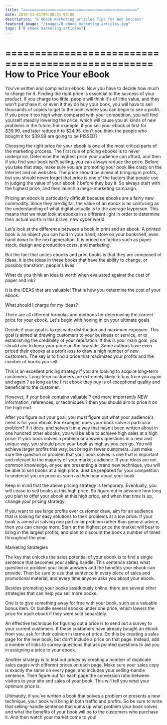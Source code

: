 ```yaml
---
title: "==================================================="
date: 2019-11-01T09:08:31-08:00
description: "8 ebook marketing articles Tips for Web Success"
featured_image: "/images/8 ebook marketing articles.jpg"
tags: ["8 ebook marketing articles"]
---
```


===================================================
How to Price Your eBook
===================================================

You've written and compiled an ebook. Now you have to
decide how much to charge for it. Finding the right
price is essential to the success of your product. If
you charge too little, people will think it's of
little value, and they won't purchase it, or even it
they do buy your book, you will have to sell thousands
of copies to get to the point where you can begin to
see a profit. If you price it too high when compared
with your competition, you will find yourself steadily
lowering the price, which will cause you all kinds of
new problems in the future. For example, if you sell
your ebook at first for $39.99, and later reduce it to
$24.95, don't you think the people who bought it for
$39.99 are going to be PISSED?

Choosing the right price for your ebook is one of the
most critical parts of the marketing process. The
first rule of pricing ebooks is to never underprice.
Determine the highest price your audience can afford,
and then if you find your book isn?t selling, you can
always reduce the price. Before you take that step,
make sure you are promoting your book like crazy on
the Internet and on websites. The price should be
aimed at bringing in profits, but you should never
forget that price is one of the factors that people
use in judging the value of your ebook ? before they
buy it. So always start with the highest price, and
then launch a mega-marketing campaign.

Pricing an ebook is particularly difficult because
ebooks are a fairly new commodity. Since they are
digital, the value of an ebook is as confusing as the
understanding of what digital actually is to the
average layperson. This means that we must look at
ebooks in a different light in order to determine
their actual worth in this brave, new cyber world.

Let's look at the difference between a book in print
and an ebook. A printed book is an object you can hold
in your hand, store on your bookshelf, even hand down
to the next generation. It is priced on factors such
as paper stock, design and production costs, and
marketing.

But the fact that unites ebooks and print books is
that they are composed of ideas. It is the ideas in
these books that have the ability to change, or
possibly transform, people's lives.

What do you think an idea is worth when evaluated
against the cost of paper and ink?

It is the IDEAS that are valuable! That is how you
determine the cost of your ebook.

What should I charge for my ideas?

There are all different formulas and methods for
determining the correct price for your ebook. Let's
begin with honing in on your ultimate goals.

Decide if your goal is to get wide distribution and
maximum exposure. This goal is aimed at drawing
customers to your business or service, or to
establishing the credibility of your reputation. If
this is your main goal, you should aim to keep your
price on the low side. Some authors have even priced
their ebooks at a profit loss to draw a high number of
new customers. The key is to find a price that
maximizes your profits and the number of books you
sell.

This is an excellent pricing strategy if you are
looking to acquire long-term customers. Long-term
customers are extremely likely to buy from you again
and again ? as long as the first ebook they buy is of
exceptional quality and beneficial to the customer.

However, if your book contains valuable ? and more
importantly NEW information, references, or techniques
? then you should aim to price it on the high end.

After you figure out your goal, you must figure out
what your audience's need is for your ebook. For
example, does your book solve a particular problem? If
it does, and solves it in a way that hasn't been
written about in one hundred other ebooks, you will be
able to achieve high sales at a high price. If your
book solves a problem or answers questions in a new
and unique way, you should price your book as high as
you can go. You will achieve larger profits this way,
but bring in fewer customers. Just make sure the
question or problem that your book solves is one that
is important and relevant to the majority of your
market audience. If your ideas are not common
knowledge, or you are presenting a brand new
technique, you will be able to sell books at a high
price. Just be prepared for your competition to
undercut you on price as soon as they hear about your
book.

Keep in mind that the above pricing strategy is
temporary. Eventually, you will cease to sell books at
this high price. So figure out in advance how long you
plan to offer your ebook at this high price, and when
that time is up, change your pricing strategy.

If you want to see large profits over customer draw,
aim for an audience that is looking for easy solutions
to their problems at a low price. If your book is
aimed at solving one particular problem rather than
general advice, then you can charge more. Start at the
highest price the market will bear to bring in the
largest profits, and plan to discount the book a
number of times throughout the year.

Marketing Strategies

The key that unlocks the sales potential of your ebook
is to find a single sentence that becomes your selling
handle. This sentence states what question or problem
your book answers and the benefits your ebook can
provide. Then be sure to use that sentence in every
piece of sales and promotional material, and every
time anyone asks you about your ebook.

Besides promoting your books assiduously online, there
are several other strategies that can help you sell
more books.

One is to give something away for free with your book,
such as a valuable bonus item. Or bundle several
ebooks under one price, which lowers the price for
each ebook if they were sold separately.

An effective technique for figuring out a price is to
send out a survey to your current customers. If these
customers have already bought an ebook from you, ask
for their opinion in terms of price. Do this by
creating a sales page for the new book, but don't
include a price on that page. Instead, add a number of
links to survey questions that ask pointed questions
to aid you in assigning a price to your ebook.

Another strategy is to test out prices by creating a
number of duplicate sales pages with different prices
on each page. Make sure your sales copy is exactly the
same on every page, and includes your selling-handle
sentence. Then figure out for each page the conversion
ratio between visitors to your site and sales of your
book. This will tell you what your optimum price is.

Ultimately, if you've written a book that solves a
problem or presents a new technique, your book will
bring in both traffic and profits. So be sure to write
that selling-handle sentence that sums up what problem
your book solves and what the benefits of your book
will be to the customers who purchase it. And then
watch your market come to you!
